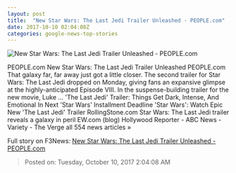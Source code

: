 ```yaml
---
layout: post
title:  "New Star Wars: The Last Jedi Trailer Unleashed - PEOPLE.com"
date: 2017-10-10 02:04:08Z
categories: google-news-top-stories
---
```


![New Star Wars: The Last Jedi Trailer Unleashed - PEOPLE.com](http://peopledotcom.files.wordpress.com/2017/08/boyega-star-wars.jpg?crop=0px%2C0px%2C2000px%2C1050px&resize=1200%2C630)

PEOPLE.com New Star Wars: The Last Jedi Trailer Unleashed PEOPLE.com That galaxy far, far away just got a little closer. The second trailer for Star Wars: The Last Jedi dropped on Monday, giving fans an expansive glimpse at the highly-anticipated Episode VIII. In the suspense-building trailer for the new movie, Luke ... 'The Last Jedi' Trailer: Things Get Dark, Intense, And Emotional In Next 'Star Wars' Installment Deadline 'Star Wars': Watch Epic New 'The Last Jedi' Trailer RollingStone.com Star Wars: The Last Jedi trailer reveals a galaxy in peril EW.com (blog) Hollywood Reporter - ABC News - Variety - The Verge all 554 news articles »


Full story on F3News: [New Star Wars: The Last Jedi Trailer Unleashed - PEOPLE.com](http://www.f3nws.com/n/2ETfYH)

> Posted on: Tuesday, October 10, 2017 2:04:08 AM
